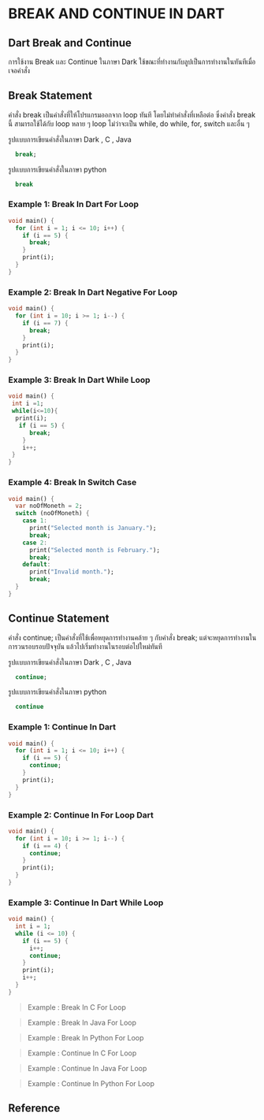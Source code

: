 # BREAK AND CONTINUE IN DART

## Dart Break and Continue
 การใช้งาน Break เเละ Continue ในภาษา Dark ใช้ขณะที่ทำงานกับลูปเป็นการทำงานในทันทีเมื่อเจอคำสั่ง
## Break Statement
 คำสั่ง break เป็นคำสั่งที่ให้โปรแกรมออกจาก loop ทันที โดยไม่ทำคำสั่งที่เหลือต่อ ซึ่งคำสั่ง break นี้ สามารถใช้ได้กับ loop หลาย ๆ loop ไม่ว่าจะเป็น while, do while, for, switch และอื่น ๆ

รูปเเบบการเขียนคำสั่งในภาษา Dark , C , Java 
 ```dart
   break;
 ```
รูปเเบบการเขียนคำสั่งในภาษา python
 ```python
   break
 ```
### Example 1: Break In Dart For Loop 
```dart
void main() {
  for (int i = 1; i <= 10; i++) {
    if (i == 5) {
      break;
    }
    print(i);
  }
}
```
### Example 2: Break In Dart Negative For Loop 
```dart
void main() {
  for (int i = 10; i >= 1; i--) {
    if (i == 7) {
      break;
    }
    print(i);
  }
}
```
### Example 3: Break In Dart While Loop
```dart
void main() {
 int i =1;
 while(i<=10){
  print(i);
   if (i == 5) {
      break;
    }
    i++;
 }
}
```
### Example 4: Break In Switch Case
```dart
void main() {
  var noOfMoneth = 2;
  switch (noOfMoneth) {
    case 1:
      print("Selected month is January.");
      break;
    case 2:
      print("Selected month is February.");
      break;
    default:
      print("Invalid month.");
      break;
  }
}
```
## Continue Statement
 คำสั่ง continue; เป็นคำสั่งที่ใช้เพื่อหยุดการทำงานคล้าย ๆ กับคำสั่ง break; แต่จะหยุดการทำงานในการวนรอบรอบปัจจุบัน แล้วไปเริ่มทำงานในรอบต่อไปใหม่ทันที

รูปเเบบการเขียนคำสั่งในภาษา Dark , C , Java 
```dart
  continue;
```
รูปเเบบการเขียนคำสั่งในภาษา python
 ```python
   continue
 ```
### Example 1: Continue In Dart
```dart
void main() {
  for (int i = 1; i <= 10; i++) {
    if (i == 5) {
      continue;
    }
    print(i);
  }
}
```
### Example 2: Continue In For Loop Dart
```dart
void main() {
  for (int i = 10; i >= 1; i--) {
    if (i == 4) {
      continue;
    }
    print(i);
  }
}
```
### Example 3: Continue In Dart While Loop
```dart
void main() {
  int i = 1;
  while (i <= 10) {
    if (i == 5) {
      i++;
      continue;
    }
    print(i);
    i++;
  }
}
```
>Example : Break In C For Loop

>Example : Break In Java For Loop

>Example : Break In Python For Loop

>Example : Continue In C For Loop

>Example : Continue In Java For Loop

>Example : Continue In Python For Loop

## Reference
